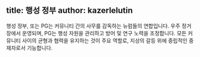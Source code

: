 title: 행성 정부
author: kazerlelutin
---
행성 정부, 또는 PG는 커뮤니티 간의 사무를 감독하는 뉴럼들의 연합입니다. 우주 정거장에서 운영되며, PG는 행성 자원을 관리하고 방어 및 연구 노력을 조정합니다. 모든 커뮤니티 사이의 균형과 협력을 유지하는 것이 주요 역할로, 지상의 갈등 위에 중립적인 중재자로서 기능합니다.
